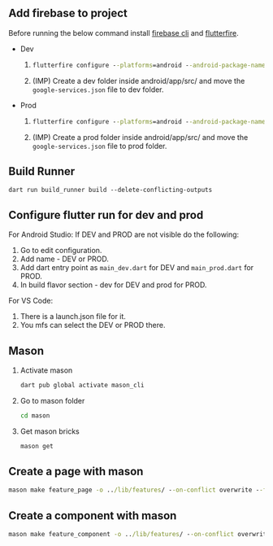 ## Add firebase to project

Before running the below command install [firebase cli](https://firebase.google.com/docs/cli) and [flutterfire](https://firebase.google.com/docs/flutter/setup?platform=android).

- Dev
    1. ```cmd
       flutterfire configure --platforms=android --android-package-name=com.example.splittr.dev --out=lib/core/firebase/firebase_options_dev.dart
       ```
    2. (IMP) Create a dev folder inside android/app/src/ and move the ```google-services.json``` file to dev folder.
    
- Prod
    1. ```cmd
       flutterfire configure --platforms=android --android-package-name=com.example.splittr --out=lib/core/firebase/firebase_options_prod.dart
       ```
    2. (IMP) Create a prod folder inside android/app/src/ and move the ```google-services.json``` file to prod folder.

## Build Runner
```flutter
dart run build_runner build --delete-conflicting-outputs
```

## Configure flutter run for dev and prod

For Android Studio:
If DEV and PROD are not visible do the following:
1. Go to edit configuration.
2. Add name - DEV or PROD.
3. Add dart entry point as ```main_dev.dart``` for DEV and ```main_prod.dart``` for PROD.
4. In build flavor section - dev for DEV and prod for PROD.

For VS Code:
1. There is a launch.json file for it. 
2. You mfs can select the DEV or PROD there.

## Mason
1. Activate mason
   ```cmd
   dart pub global activate mason_cli
   ```
2. Go to mason folder
   ```cmd
   cd mason
   ```
3. Get mason bricks
   ```cmd
   mason get
   ```
   
## Create a page with mason
```cmd
mason make feature_page -o ../lib/features/ --on-conflict overwrite --feature_name [yourFeatureName]
```   

## Create a component with mason
```cmd
mason make feature_component -o ../lib/features/ --on-conflict overwrite --feature_name [yourFeatureName]
```
